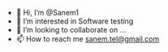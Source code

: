 - 👋 Hi, I’m @Sanem1
- 👀 I’m interested in Software testing
- 💞️ I’m looking to collaborate on ...
- 📫 How to reach me sanem.tel@gmail.com

<!---
Sanem1/Sanem1 is a ✨ special ✨ repository because its `README.md` (this file) appears on your GitHub profile.
You can click the Preview link to take a look at your changes.
--->
